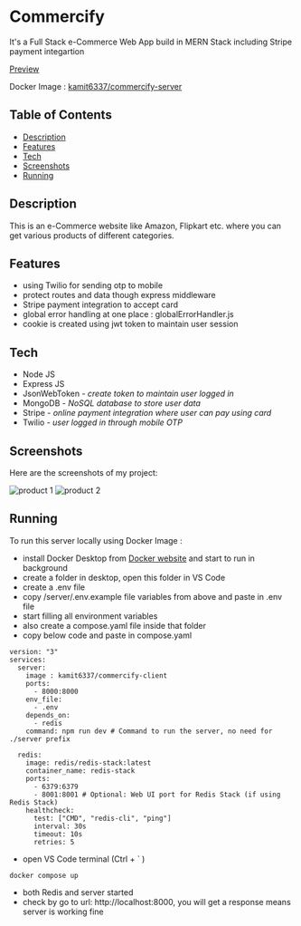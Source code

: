 # Commercify

<p>It's a Full Stack e-Commerce Web App build in MERN Stack including Stripe payment integartion</p>

[Preview](https://amit-general-bucket.s3.ap-south-1.amazonaws.com/videos/commercify.mp4)

Docker Image : [kamit6337/commercify-server](https://hub.docker.com/repository/docker/kamit6337/commercify-server/general)

## Table of Contents

- [Description](#description)
- [Features](#features)
- [Tech](#tech)
- [Screenshots](#screenshots)
- [Running](#running)

## Description

This is an e-Commerce website like Amazon, Flipkart etc. where you can get various products of different categories.

## Features

- using Twilio for sending otp to mobile
- protect routes and data though express middleware
- Stripe payment integration to accept card
- global error handling at one place : globalErrorHandler.js
- cookie is created using jwt token to maintain user session

## Tech
<ul>
<li>Node JS</li>
<li>Express JS</li>
<li>JsonWebToken - <i>create token to maintain user logged in</i></li>
<li>MongoDB - <i>NoSQL database to store user data</i></li>
<li>Stripe - <i>online payment integration where user can pay using card</i></li>
<li>Twilio - <i>user logged in through mobile OTP</i></li>
</ul>

## Screenshots

Here are the screenshots of my project:

![product 1](https://commercify-vercel.s3.ap-south-1.amazonaws.com/images/commercify1.png)
![product 2](https://commercify-vercel.s3.ap-south-1.amazonaws.com/images/commercify2.png)


## Running

To run this server locally using Docker Image :

- install Docker Desktop from [Docker website](https://www.docker.com/products/docker-desktop) and start to run in background
- create a folder in desktop, open this folder in VS Code
- create a .env file
- copy /server/.env.example file variables from above and paste in .env file
- start filling all environment variables
- also create a compose.yaml file inside that folder
- copy below code and paste in compose.yaml

```
version: "3"
services:
  server:
    image : kamit6337/commercify-client
    ports:
      - 8000:8000
    env_file:
      - .env
    depends_on:
      - redis
    command: npm run dev # Command to run the server, no need for ./server prefix

  redis:
    image: redis/redis-stack:latest
    container_name: redis-stack
    ports:
      - 6379:6379
      - 8001:8001 # Optional: Web UI port for Redis Stack (if using Redis Stack)
    healthcheck:
      test: ["CMD", "redis-cli", "ping"]
      interval: 30s
      timeout: 10s
      retries: 5

```


- open VS Code terminal (Ctrl + ` )

```
docker compose up
```

- both Redis and server started
- check by go to url: http://localhost:8000, you will get a response means server is working fine

